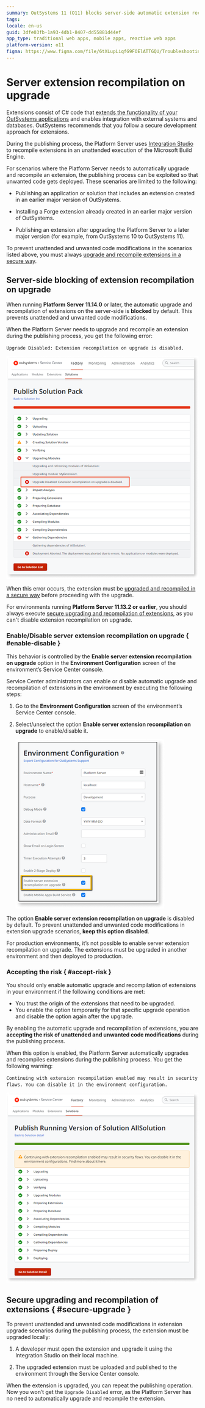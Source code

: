 ```yaml
---
summary: OutSystems 11 (O11) blocks server-side automatic extension recompilation on upgrade to prevent unattended code modifications.
tags: 
locale: en-us
guid: 3dfe03fb-1a93-4db1-8407-dd55881d44ef
app_type: traditional web apps, mobile apps, reactive web apps
platform-version: o11
figma: https://www.figma.com/file/6tXLupLiqfG9FOElATTGQU/Troubleshooting?node-id=3330:2701
---
```


# Server extension recompilation on upgrade

Extensions consist of C# code that [extends the functionality of your OutSystems applications](https://success.outsystems.com/Documentation/11/Extensibility_and_Integration/Extend_Logic_with_Your_Own_Code) and enables integration with external systems and databases. OutSystems recommends that you follow a secure development approach for extensions.

During the publishing process, the Platform Server uses [Integration Studio](https://success.outsystems.com/Documentation/11/Reference/Integration_Studio) to recompile extensions in an unattended execution of the Microsoft Build Engine.

For scenarios where the Platform Server needs to automatically upgrade and recompile an extension, the publishing process can be exploited so that unwanted code gets deployed. These scenarios are limited to the following:

* Publishing an application or solution that includes an extension created in an earlier major version of OutSystems.

* Installing a Forge extension already created in an earlier major version of OutSystems.

* Publishing an extension after upgrading the Platform Server to a later major version (for example, from OutSystems 10 to OutSystems 11).

To prevent unattended and unwanted code modifications in the scenarios listed above, you must always [upgrade and recompile extensions in a secure way](#secure-upgrade).

## Server-side blocking of extension recompilation on upgrade

When running **Platform Server 11.14.0** or later, the automatic upgrade and recompilation of extensions on the server-side is **blocked** by default. This prevents unattended and unwanted code modifications.

When the Platform Server needs to upgrade and recompile an extension during the publishing process, you get the following error:

`Upgrade Disabled: Extension recompilation on upgrade is disabled.`

![Screenshot of an error message in Service Center indicating that extension recompilation on upgrade is disabled.](images/ext-recompilation-upgrade-disabled-error-sc.png "Error Message for Disabled Extension Recompilation")

When this error occurs, the extension must be [upgraded and recompiled in a secure way](#secure-upgrade) before proceeding with the upgrade.

<div class="info" markdown="1">

For environments running **Platform Server 11.13.2 or earlier**, you should always execute [secure upgrading and recompilation of extensions](#secure-upgrade), as you can't disable extension recompilation on upgrade.

</div>

### Enable/Disable server extension recompilation on upgrade { #enable-disable }

This behavior is controlled by the **Enable server extension recompilation on upgrade** option in the **Environment Configuration** screen of the environment’s Service Center console.

Service Center administrators can enable or disable automatic upgrade and recompilation of extensions in the environment by executing the following steps:

1. Go to the **Environment Configuration** screen of the environment’s Service Center console.

1. Select/unselect the option **Enable server extension recompilation on upgrade** to enable/disable it.

    ![Screenshot of the Environment Configuration screen with the option 'Enable server extension recompilation on upgrade' highlighted.](images/ext-recompilation-enable-sc.png "Environment Configuration Option for Extension Recompilation")

The option **Enable server extension recompilation on upgrade** is disabled by default. To prevent unattended and unwanted code modifications in extension upgrade scenarios, **keep this option disabled**.

<div class="info" markdown="1">

For production environments, it’s not possible to enable server extension recompilation on upgrade. The extensions must be upgraded in another environment and then deployed to production.

</div>

### Accepting the risk { #accept-risk }

You should only enable automatic upgrade and recompilation of extensions in your environment if the following conditions are met:

* You trust the origin of the extensions that need to be upgraded.
* You enable the option temporarily for that specific upgrade operation and disable the option again after the upgrade.

<div class="warning" markdown="1">

By enabling the automatic upgrade and recompilation of extensions, you are **accepting the risk of unattended and unwanted code modifications** during the publishing process.

</div>

When this option is enabled, the Platform Server automatically upgrades and recompiles extensions during the publishing process. You get the following warning:

`Continuing with extension recompilation enabled may result in security flaws. You can disable it in the environment configuration.`

![Screenshot of a warning message in Service Center advising that continuing with extension recompilation enabled may result in security flaws.](images/ext-recompilation-enabled-warning-sc.png "Warning Message for Enabled Extension Recompilation")

## Secure upgrading and recompilation of extensions { #secure-upgrade }

To prevent unattended and unwanted code modifications in extension upgrade scenarios during the publishing process, the extension must be upgraded locally:

1. A developer must open the extension and upgrade it using the Integration Studio on their local machine.

1. The upgraded extension must be uploaded and published to the environment through the Service Center console.

When the extension is upgraded, you can repeat the publishing operation. Now you won’t get the `Upgrade Disabled` error, as the Platform Server has no need to automatically upgrade and recompile the extension.
